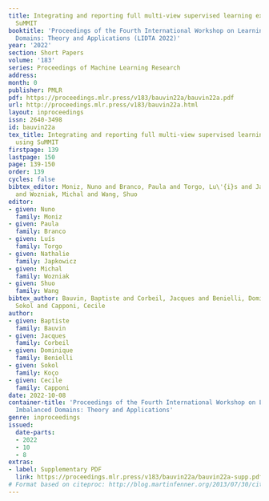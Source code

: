 ```yaml
---
title: Integrating and reporting full multi-view supervised learning experiments using
  SuMMIT
booktitle: 'Proceedings of the Fourth International Workshop on Learning with Imbalanced
  Domains: Theory and Applications (LIDTA 2022)'
year: '2022'
section: Short Papers
volume: '183'
series: Proceedings of Machine Learning Research
address:
month: 0
publisher: PMLR
pdf: https://proceedings.mlr.press/v183/bauvin22a/bauvin22a.pdf
url: http://proceedings.mlr.press/v183/bauvin22a.html
layout: inproceedings
issn: 2640-3498
id: bauvin22a
tex_title: Integrating and reporting full multi-view supervised learning experiments
  using SuMMIT
firstpage: 139
lastpage: 150
page: 139-150
order: 139
cycles: false
bibtex_editor: Moniz, Nuno and Branco, Paula and Torgo, Lu\'{i}s and Japkowicz, Nathalie
  and Wozniak, Michal and Wang, Shuo
editor:
- given: Nuno
  family: Moniz
- given: Paula
  family: Branco
- given: Luís
  family: Torgo
- given: Nathalie
  family: Japkowicz
- given: Michal
  family: Wozniak
- given: Shuo
  family: Wang
bibtex_author: Bauvin, Baptiste and Corbeil, Jacques and Benielli, Dominique and Ko\c{c}o,
  Sokol and Capponi, Cecile
author:
- given: Baptiste
  family: Bauvin
- given: Jacques
  family: Corbeil
- given: Dominique
  family: Benielli
- given: Sokol
  family: Koço
- given: Cecile
  family: Capponi
date: 2022-10-08
container-title: 'Proceedings of the Fourth International Workshop on Learning with
  Imbalanced Domains: Theory and Applications'
genre: inproceedings
issued:
  date-parts:
  - 2022
  - 10
  - 8
extras:
- label: Supplementary PDF
  link: https://proceedings.mlr.press/v183/bauvin22a/bauvin22a-supp.pdf
# Format based on citeproc: http://blog.martinfenner.org/2013/07/30/citeproc-yaml-for-bibliographies/
---
```

